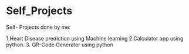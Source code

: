 # Self_Projects
Self- Projects done by me:

1.Heart Disease prediction using Machine learning
2.Calculator app using python.
3. QR-Code Generator using python
